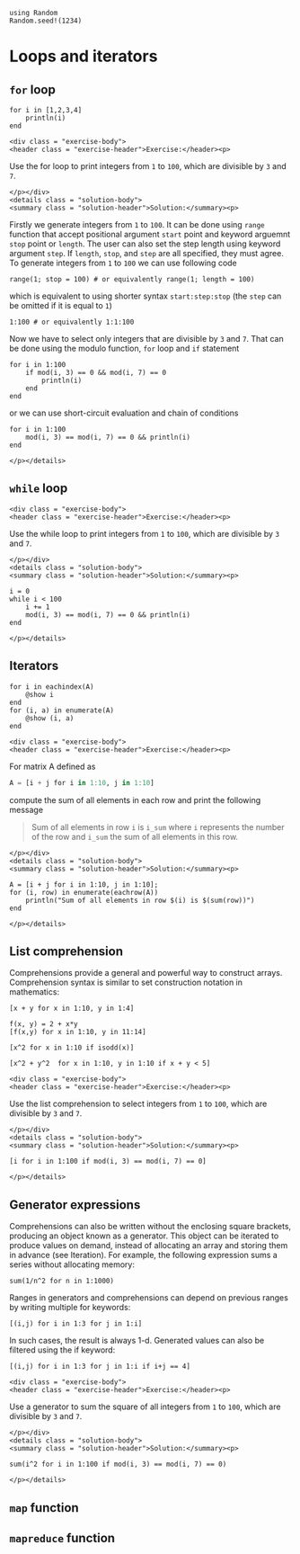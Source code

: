 ```@setup loops
using Random
Random.seed!(1234)
```

# Loops and iterators

## `for` loop

```@repl
for i in [1,2,3,4]
    println(i)
end
```

```@raw html
<div class = "exercise-body">
<header class = "exercise-header">Exercise:</header><p>
```
Use the for loop to print integers from `1` to `100`, which are divisible by `3` and `7`.

```@raw html
</p></div>
<details class = "solution-body">
<summary class = "solution-header">Solution:</summary><p>
```
Firstly we generate integers from `1` to `100`. It can be done using `range` function that accept positional argument `start` point and keyword arguemnt `stop` point or `length`. The user can also set the step length using keyword argument `step`. If `length`, `stop`, and `step` are all specified, they must agree. To generate integers from `1` to `100` we can use following code

```@repl
range(1; stop = 100) # or equivalently range(1; length = 100)
```

which is equivalent to using shorter syntax `start:step:stop` (the `step` can be omitted if it is equal to `1`)

```@repl
1:100 # or equivalently 1:1:100
```
Now we have to select only integers that are divisible by `3` and `7`. That can be done using the modulo function, `for` loop and `if` statement

```@repl
for i in 1:100
    if mod(i, 3) == 0 && mod(i, 7) == 0
        println(i)
    end
end
```

or we can use short-circuit evaluation and chain of conditions

```@repl
for i in 1:100
    mod(i, 3) == mod(i, 7) == 0 && println(i)
end
```
```@raw html
</p></details>
```


## `while` loop


```@raw html
<div class = "exercise-body">
<header class = "exercise-header">Exercise:</header><p>
```

Use the while loop to print integers from `1` to `100`, which are divisible by `3` and `7`.

```@raw html
</p></div>
<details class = "solution-body">
<summary class = "solution-header">Solution:</summary><p>
```

```@repl
i = 0
while i < 100
    i += 1
    mod(i, 3) == mod(i, 7) == 0 && println(i)
end
```

```@raw html
</p></details>
```

## Iterators

```@repl loops
for i in eachindex(A)
    @show i
end
for (i, a) in enumerate(A)
    @show (i, a)
end
```

```@raw html
<div class = "exercise-body">
<header class = "exercise-header">Exercise:</header><p>
```

For matrix A defined as
```julia
A = [i + j for i in 1:10, j in 1:10]
```
compute the sum of all elements in each row and print the following message
> Sum of all elements in row `i` is `i_sum`
where `i` represents the number of the row and `i_sum` the sum of all elements in this row.


```@raw html
</p></div>
<details class = "solution-body">
<summary class = "solution-header">Solution:</summary><p>
```

```@repl
A = [i + j for i in 1:10, j in 1:10];
for (i, row) in enumerate(eachrow(A))
    println("Sum of all elements in row $(i) is $(sum(row))")
end
```

```@raw html
</p></details>
```

## List comprehension

Comprehensions provide a general and powerful way to construct arrays. Comprehension syntax is similar to set construction notation in mathematics:

```@repl
[x + y for x in 1:10, y in 1:4]
```

```@repl
f(x, y) = 2 + x*y
[f(x,y) for x in 1:10, y in 11:14]
```

```@repl
[x^2 for x in 1:10 if isodd(x)]
```

```@repl
[x^2 + y^2  for x in 1:10, y in 1:10 if x + y < 5]
```

```@raw html
<div class = "exercise-body">
<header class = "exercise-header">Exercise:</header><p>
```

Use the list comprehension to select integers from `1` to `100`, which are divisible by `3` and `7`.

```@raw html
</p></div>
<details class = "solution-body">
<summary class = "solution-header">Solution:</summary><p>
```

```@repl
[i for i in 1:100 if mod(i, 3) == mod(i, 7) == 0]
```

```@raw html
</p></details>
```

## Generator expressions

Comprehensions can also be written without the enclosing square brackets, producing an object known as a generator. This object can be iterated to produce values on demand, instead of allocating an array and storing them in advance (see Iteration). For example, the following expression sums a series without allocating memory:

```@repl
sum(1/n^2 for n in 1:1000)
```

Ranges in generators and comprehensions can depend on previous ranges by writing multiple for keywords:

```@repl
[(i,j) for i in 1:3 for j in 1:i]
```

In such cases, the result is always 1-d. Generated values can also be filtered using the if keyword:

```@repl
[(i,j) for i in 1:3 for j in 1:i if i+j == 4]
```

```@raw html
<div class = "exercise-body">
<header class = "exercise-header">Exercise:</header><p>
```

Use a generator to sum the square of all integers from `1` to `100`, which are divisible by `3` and `7`.

```@raw html
</p></div>
<details class = "solution-body">
<summary class = "solution-header">Solution:</summary><p>
```

```@repl
sum(i^2 for i in 1:100 if mod(i, 3) == mod(i, 7) == 0)
```

```@raw html
</p></details>
```

## `map` function


## `mapreduce` function

